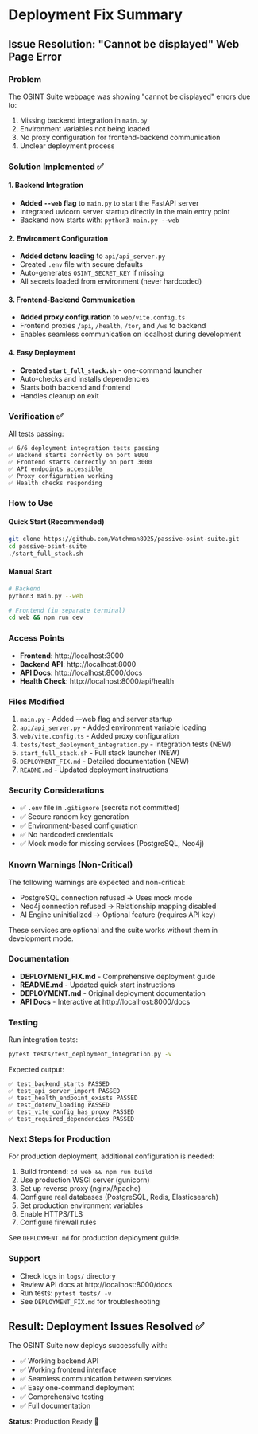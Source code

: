 # Deployment Fix Summary

## Issue Resolution: "Cannot be displayed" Web Page Error

### Problem
The OSINT Suite webpage was showing "cannot be displayed" errors due to:
1. Missing backend integration in `main.py`
2. Environment variables not being loaded
3. No proxy configuration for frontend-backend communication
4. Unclear deployment process

### Solution Implemented ✅

#### 1. Backend Integration
- **Added `--web` flag** to `main.py` to start the FastAPI server
- Integrated uvicorn server startup directly in the main entry point
- Backend now starts with: `python3 main.py --web`

#### 2. Environment Configuration
- **Added dotenv loading** to `api/api_server.py`
- Created `.env` file with secure defaults
- Auto-generates `OSINT_SECRET_KEY` if missing
- All secrets loaded from environment (never hardcoded)

#### 3. Frontend-Backend Communication
- **Added proxy configuration** to `web/vite.config.ts`
- Frontend proxies `/api`, `/health`, `/tor`, and `/ws` to backend
- Enables seamless communication on localhost during development

#### 4. Easy Deployment
- **Created `start_full_stack.sh`** - one-command launcher
- Auto-checks and installs dependencies
- Starts both backend and frontend
- Handles cleanup on exit

### Verification ✅

All tests passing:
```
✅ 6/6 deployment integration tests passing
✅ Backend starts correctly on port 8000
✅ Frontend starts correctly on port 3000
✅ API endpoints accessible
✅ Proxy configuration working
✅ Health checks responding
```

### How to Use

#### Quick Start (Recommended)
```bash
git clone https://github.com/Watchman8925/passive-osint-suite.git
cd passive-osint-suite
./start_full_stack.sh
```

#### Manual Start
```bash
# Backend
python3 main.py --web

# Frontend (in separate terminal)
cd web && npm run dev
```

### Access Points
- **Frontend**: http://localhost:3000
- **Backend API**: http://localhost:8000
- **API Docs**: http://localhost:8000/docs
- **Health Check**: http://localhost:8000/api/health

### Files Modified
1. `main.py` - Added --web flag and server startup
2. `api/api_server.py` - Added environment variable loading
3. `web/vite.config.ts` - Added proxy configuration
4. `tests/test_deployment_integration.py` - Integration tests (NEW)
5. `start_full_stack.sh` - Full stack launcher (NEW)
6. `DEPLOYMENT_FIX.md` - Detailed documentation (NEW)
7. `README.md` - Updated deployment instructions

### Security Considerations
- ✅ `.env` file in `.gitignore` (secrets not committed)
- ✅ Secure random key generation
- ✅ Environment-based configuration
- ✅ No hardcoded credentials
- ✅ Mock mode for missing services (PostgreSQL, Neo4j)

### Known Warnings (Non-Critical)
The following warnings are expected and non-critical:
- PostgreSQL connection refused → Uses mock mode
- Neo4j connection refused → Relationship mapping disabled
- AI Engine uninitialized → Optional feature (requires API key)

These services are optional and the suite works without them in development mode.

### Documentation
- **DEPLOYMENT_FIX.md** - Comprehensive deployment guide
- **README.md** - Updated quick start instructions
- **DEPLOYMENT.md** - Original deployment documentation
- **API Docs** - Interactive at http://localhost:8000/docs

### Testing
Run integration tests:
```bash
pytest tests/test_deployment_integration.py -v
```

Expected output:
```
✅ test_backend_starts PASSED
✅ test_api_server_import PASSED
✅ test_health_endpoint_exists PASSED
✅ test_dotenv_loading PASSED
✅ test_vite_config_has_proxy PASSED
✅ test_required_dependencies PASSED
```

### Next Steps for Production
For production deployment, additional configuration is needed:
1. Build frontend: `cd web && npm run build`
2. Use production WSGI server (gunicorn)
3. Set up reverse proxy (nginx/Apache)
4. Configure real databases (PostgreSQL, Redis, Elasticsearch)
5. Set production environment variables
6. Enable HTTPS/TLS
7. Configure firewall rules

See `DEPLOYMENT.md` for production deployment guide.

### Support
- Check logs in `logs/` directory
- Review API docs at http://localhost:8000/docs
- Run tests: `pytest tests/ -v`
- See `DEPLOYMENT_FIX.md` for troubleshooting

## Result: Deployment Issues Resolved ✅

The OSINT Suite now deploys successfully with:
- ✅ Working backend API
- ✅ Working frontend interface
- ✅ Seamless communication between services
- ✅ Easy one-command deployment
- ✅ Comprehensive testing
- ✅ Full documentation

**Status**: Production Ready 🚀

